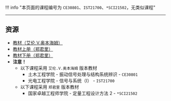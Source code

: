 !!! info "本页面的课程编号为 `CE30801`、`IST21700`、`*SCI21502`，无类似课程"

---

## 资源
- [教材（艾伦.V.奥本海姆）](https://lz.qaiu.top/parser?url=https://cqu-openlib.lanzout.com/itBnP1wkkjve)
- [教材上册（郑君里）](https://lz.qaiu.top/parser?url=https://cqu-openlib.lanzout.com/iIEoI1wkkm3e)
- [教材下册（郑君里）](https://lz.qaiu.top/parser?url=https://cqu-openlib.lanzout.com/iWD7W1wkkmxe)
- **注意！**
    - 以下课程采用 `艾伦.V.奥本海姆` 版本教材  
        - 土木工程学院 - 振动信号处理与结构系统辨识 - `CE30801`  
        - 光电工程学院 - 信号与系统（I） - `IST21700`  
    - 以下课程采用 `郑君里` 版本教材  
        - 国家卓越工程师学院 - 定量工程设计方法 2 - `*SCI21502`  
